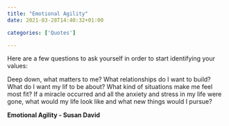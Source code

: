 ```yaml
---
title: "Emotional Agility"
date: 2021-03-28T14:40:32+01:00

categories: ['Quotes']

---
```


Here are a few questions to ask yourself in order to start identifying your values:

Deep down, what matters to me?
What relationships do I want to build?
What do I want my lif to be about? What kind of situations make me feel most fit?
If a miracle occurred and all the anxiety and stress in my life were gone, what would my life look like and what new things would I pursue?

__Emotional Agility - Susan David__